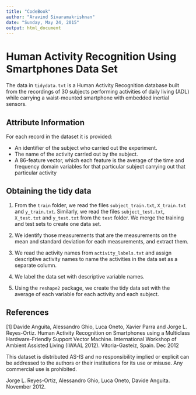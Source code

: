 ```yaml
---
title: "CodeBook"
author: "Aravind Sivaramakrishnan"
date: "Sunday, May 24, 2015"
output: html_document
---
```


# Human Activity Recognition Using Smartphones Data Set

The data in ```tidydata.txt``` is a Human Activity Recognition database built from the recordings of 30 subjects performing activities of daily living (ADL) while carrying a waist-mounted smartphone with embedded inertial sensors.

## Attribute Information

For each record in the dataset it is provided:    
* An identifier of the subject who carried out the experiment.  
* The name of the activity carried out by the subject.  
* A 86-feature vector, which each feature is the average of the time and frequency domain   variables  for that particular subject carrying out that particular activity  

## Obtaining the tidy data

1. From the ```train``` folder, we read the files ```subject_train.txt```, ```X_train.txt``` and ```y_train.txt```. Similarly, we read the files ```subject_test.txt```, ```X_test.txt``` and ```y_test.txt``` from the ```test``` folder. We merge the training and test sets to create one data set.  

2. We identify those measurements that are the measurements on the mean and standard deviation for each measurements, and extract them.  

3. We read the activity names from ```activity_labels.txt``` and assign descriptive activity names to name the activities in the data set as a separate column.  

4. We label the data set with descriptive variable names.  

5. Using the ```reshape2``` package, we create the tidy data set with the average of each variable for each activity and each subject.  

## References

[1] Davide Anguita, Alessandro Ghio, Luca Oneto, Xavier Parra and Jorge L. Reyes-Ortiz. Human Activity Recognition on Smartphones using a Multiclass Hardware-Friendly Support Vector Machine. International Workshop of Ambient Assisted Living (IWAAL 2012). Vitoria-Gasteiz, Spain. Dec 2012

This dataset is distributed AS-IS and no responsibility implied or explicit can be addressed to the authors or their institutions for its use or misuse. Any commercial use is prohibited.

Jorge L. Reyes-Ortiz, Alessandro Ghio, Luca Oneto, Davide Anguita. November 2012.
